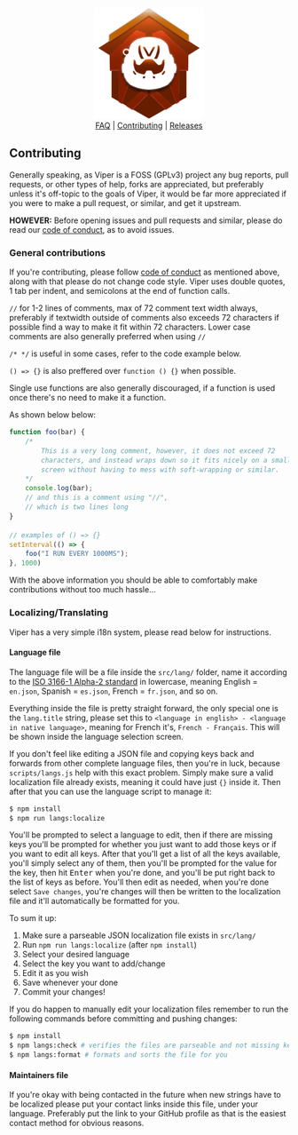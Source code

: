 <p align="center">
	<img src="src/assets/icons/512x512.png" width="200px"><br>
	<a href="FAQ.md">FAQ</a> | 
	<a href="CONTRIBUTING.md">Contributing</a> | 
	<a href="https://github.com/0neGal/viper/releases">Releases</a><br>
</p>

## Contributing

Generally speaking, as Viper is a FOSS (GPLv3) project any bug reports, pull requests, or other types of help, forks are appreciated, but preferably unless it's off-topic to the goals of Viper, it would be far more appreciated if you were to make a pull request, or similar, and get it upstream.

**HOWEVER:** Before opening issues and pull requests and similar, please do read our <a href="CODE_OF_CONDUCT.md">code of conduct</a>, as to avoid issues.

### General contributions

If you're contributing, please follow <a href="CODE_OF_CONDUCT.md">code of conduct</a> as mentioned above, along with that please do not change code style. Viper uses double quotes, 1 tab per indent, and semicolons at the end of function calls.

`//` for 1-2 lines of comments, max of 72 comment text width always, preferably if textwidth outside of comments also exceeds 72 characters if possible find a way to make it fit within 72 characters. Lower case comments are also generally preferred when using `//`

`/* */` is useful in some cases, refer to the code example below.

`() => {}` is also preffered over `function () {}` when possible.

Single use functions are also generally discouraged, if a function is used once there's no need to make it a function.

As shown below below:

```javascript
function foo(bar) {
	/*
		This is a very long comment, however, it does not exceed 72
		characters, and instead wraps down so it fits nicely on a small
		screen without having to mess with soft-wrapping or similar.
	*/
	console.log(bar);
	// and this is a comment using "//",
	// which is two lines long
}

// examples of () => {}
setInterval(() => {
	foo("I RUN EVERY 1000MS");
}, 1000)
```

With the above information you should be able to comfortably make contributions without too much hassle...

### Localizing/Translating

Viper has a very simple i18n system, please read below for instructions.

#### Language file

The language file will be a file inside the `src/lang/` folder, name it according to the [ISO 3166-1 Alpha-2 standard](https://en.m.wikipedia.org/wiki/ISO_3166-1_alpha-2) in lowercase, meaning English = `en.json`, Spanish = `es.json`, French = `fr.json`, and so on.

Everything inside the file is pretty straight forward, the only special one is the `lang.title` string, please set this to `<language in english> - <language in native language>`, meaning for French it's, `French - Français`. This will be shown inside the language selection screen.

If you don't feel like editing a JSON file and copying keys back and forwards from other complete language files, then you're in luck, because `scripts/langs.js` help with this exact problem. Simply make sure a valid localization file already exists, meaning it could have just `{}` inside it. Then after that you can use the language script to manage it:

```sh
$ npm install
$ npm run langs:localize
```

You'll be prompted to select a language to edit, then if there are missing keys you'll be prompted for whether you just want to add those keys or if you want to edit all keys. After that you'll get a list of all the keys available, you'll simply select any of them, then you'll be prompted for the value for the key, then hit <kbd>Enter</kbd> when you're done, and you'll be put right back to the list of keys as before. You'll then edit as needed, when you're done select `Save changes`, you're changes will then be written to the localization file and it'll automatically be formatted for you.

To sum it up:

 1. Make sure a parseable JSON localization file exists in `src/lang/`
 2. Run `npm run langs:localize` (after `npm install`)
 3. Select your desired language
 4. Select the key you want to add/change
 5. Edit it as you wish
 6. Save whenever your done
 7. Commit your changes!

If you do happen to manually edit your localization files remember to run the following commands before committing and pushing changes:

```sh
$ npm install
$ npm langs:check # verifies the files are parseable and not missing keys
$ npm langs:format # formats and sorts the file for you
```

#### Maintainers file

If you're okay with being contacted in the future when new strings have to be localized please put your contact links inside this file, under your language. Preferably put the link to your GitHub profile as that is the easiest contact method for obvious reasons.
